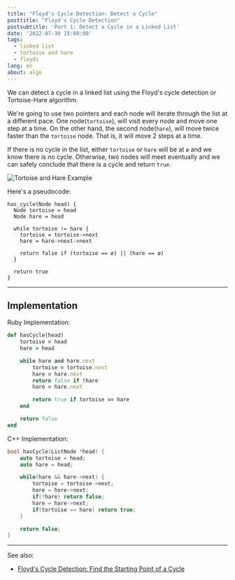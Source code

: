 ```yaml
---
title: "Floyd's Cycle Detection: Detect a Cycle"
posttitle: "Floyd's Cycle Detection"
postsubtitle: 'Part 1: Detect a Cycle in a Linked List'
date: '2022-07-30 15:00:00'
tags:
  - linked list
  - tortoise and hare
  - floyds
lang: en
about: algo
---
```


We can detect a cycle in a linked list using the Floyd's cycle detection or Tortoise-Hare algorithm.

We're going to use two pointers and each node will iterate through the list at a different pace.
One node(`tortoise`), will visit every node and move one step at a time.
On the other hand, the second node(`hare`), will move twice faster than the `tortoise` node.
That is, it will move 2 steps at a time.

If there is no cycle in the list, either `tortoise` or `hare` will be at `ø` and we know there is no cycle.
Otherwise, two nodes will meet eventually and we can safely conclude that there is a cycle and return `true`.

![Tortoise and Hare Example](/images/posts/tortoise-and-hare/tortoise-and-hare.png)

Here's a pseudocode:

```text
has_cycle(Node head) {
  Node tortoise = head
  Node hare = head

  while tortoise != hare {
    tortoise = tortoise->next
    hare = hare->next->next

    return false if (tortoise == ø) || (hare == ø)
  }

  return true
}
```

---

## Implementation

Ruby Implementation:

```rb
def hasCycle(head)
    tortoise = head
    hare = head

    while hare and hare.next
        tortoise = tortoise.next
        hare = hare.next
        return false if !hare
        hare = hare.next

        return true if tortoise == hare
    end

    return false
end
```

C++ Implementation:

```cpp
bool hasCycle(ListNode *head) {
    auto tortoise = head;
    auto hare = head;

    while(hare && hare->next) {
        tortoise = tortoise->next;
        hare = hare->next;
        if(!hare) return false;
        hare = hare->next;
        if(tortoise == hare) return true;
    }

    return false;
}
```

---

See also:

- [Floyd's Cycle Detection: Find the Starting Point of a Cycle](./algo-find-start-of-a-cycle)
